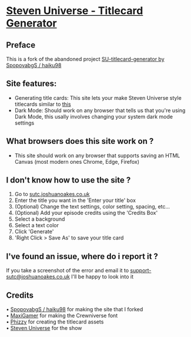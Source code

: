 # [Steven Universe - Titlecard Generator](https://sutc.joshuanoakes.co.uk)

## Preface
This is a fork of the abandoned project [SU-titlecard-generator by SpopovabgS / haiku98](https://github.com/haiku98/SU-titlecard-generator)   

## Site features: 
- Generating title cards: This site lets your make Steven Universe style titlecards similar to [this](https://raw.githubusercontent.com/Joshua-Noakes1/Lake-CDN/master/CDN/Other%20Repos/SUTC/gem_finders.png)  
- Dark Mode: Should work on any browser that tells us that you're using Dark Mode, this usally involves changing your system dark mode settings

## What browsers does this site work on ?
- This site should work on any browser that supports saving an HTML Canvas (most modern ones Chrome, Edge, Firefox)

## I don't know how to use the site ?
1. Go to [sutc.joshuanoakes.co.uk](https://sutc.joshuanoakes.co.uk)
2. Enter the title you want in the 'Enter your title' box
3. (Optional) Change the text settings, color setting, spacing, etc...
4. (Optional) Add your episode credits using the 'Credits Box'
5. Select a background
6. Select a text color
7. Click 'Generate'
8. 'Right Click > Save As' to save your title card

## I've found an issue, where do i report it ?
If you take a screenshot of the error and email it to [support-sutc@joshuanoakes.co.uk](mailto:support-sutc@joshuanoakes.co.uk) I'll be happy to look into it

## Credits 
• [SpopovabgS / haiku98](https://github.com/haiku98/) for making the site that I forked  
• [MaxiGamer](https://www.deviantart.com/maxigamer) for making the Crewniverse font   
• [Phizzy](https://www.youtube.com/channel/UCcV1EjpBgmIKkQRTO2g529g) for creating the titlecard assets  
• [Steven Universe](https://www.cartoonnetwork.com/) for the show